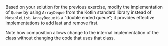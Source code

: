 

Based on your solution for the previous exercise, modify the implementation of
`Queue` by using `ArrayDeque` from the Kotlin standard library instead of
`MutableList`. `ArrayDeque` is a "double ended queue"; it provides effective
implementations to add last and remove first.

Note how composition allows change to the internal implementation of the class
without changing the code that uses that class.
